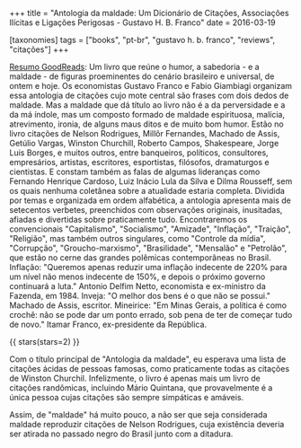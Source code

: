 +++
title = "Antologia da maldade: Um Dicionário de Citações, Associações Ilícitas e Ligações Perigosas - Gustavo H. B. Franco"
date = 2016-03-19

[taxonomies]
tags = ["books", "pt-br", "gustavo h. b. franco", "reviews", "citações"]
+++

[Resumo GoodReads](https://www.goodreads.com/book/show/27871962-antologia-da-maldade):
Um livro que reúne o humor, a sabedoria - e a maldade - de figuras
proeminentes do cenário brasileiro e universal, de ontem e hoje. Os
economistas Gustavo Franco e Fabio Giambiagi organizam essa antologia de
citações cujo mote central são frases com dois dedos de maldade. Mas a maldade
que dá título ao livro não é a da perversidade e a da má índole, mas um
composto formado de maldade espirituosa, malícia, atrevimento, ironia, de
alguns maus ditos e de muito bom humor. Estão no livro citações de Nelson
Rodrigues, Millôr Fernandes, Machado de Assis, Getúlio Vargas, Winston
Churchill, Roberto Campos, Shakespeare, Jorge Luis Borges, e muitos outros,
entre banqueiros, políticos, consultores, empresários, artistas, escritores,
esportistas, filósofos, dramaturgos e cientistas. E constam também as falas de
algumas lideranças como Fernando Henrique Cardoso, Luiz Inácio Lula da Silva e
Dilma Rousseff, sem os quais nenhuma coletânea sobre a atualidade estaria
completa. Dividida por temas e organizada em ordem alfabética, a antologia
apresenta mais de setecentos verbetes, preenchidos com observações originais,
inusitadas, afiadas e divertidas sobre praticamente tudo. Encontraremos os
convencionais "Capitalismo", "Socialismo", "Amizade", "Inflação", "Traição",
"Religião", mas também outros singulares, como "Controle da mídia",
"Corrupção", "Groucho-marxismo", "Brasilidade", "Mensalão" e "Petrolão", que
estão no cerne das grandes polêmicas contemporâneas no Brasil. Inflação:
"Queremos apenas reduzir uma inflação indecente de 220% para um nível não
menos indecente de 150%, e depois o próximo governo continuará a luta."
Antonio Delfim Netto, economista e ex-ministro da Fazenda, em 1984. Inveja: "O
melhor dos bens é o que não se possui." Machado de Assis, escritor. Mineirice:
"Em Minas Gerais, a política é como crochê: não se pode dar um ponto errado,
sob pena de ter de começar tudo de novo." Itamar Franco, ex-presidente da
República.


<!-- more -->

{{ stars(stars=2) }}

Com o título principal de "Antologia da maldade", eu esperava uma lista de
citações ácidas de pessoas famosas, como praticamente todas as citações de
Winston Churchil. Infelizmente, o livro é apenas mais um livro de citações
randômicas, incluindo Mário Quintana, que provavelmente é a única pessoa cujas
citações são sempre simpáticas e amáveis.

Assim, de "maldade" há muito pouco, a não ser que seja considerada maldade
reproduzir citações de Nelson Rodrigues, cuja existência deveria ser atirada
no passado negro do Brasil junto com a ditadura.
